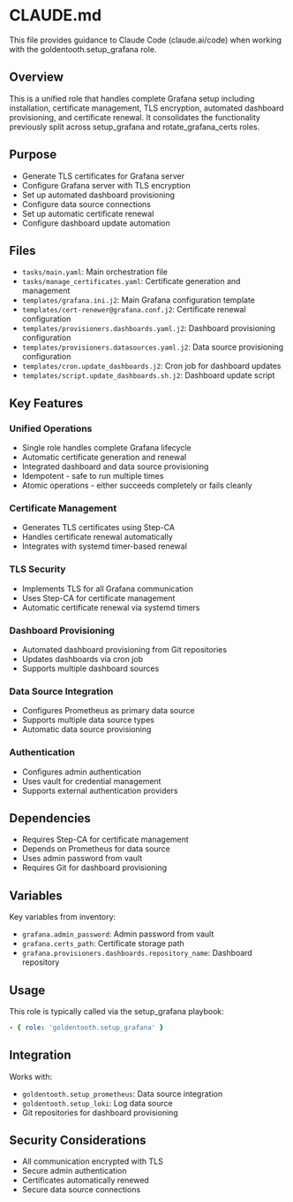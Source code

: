 # CLAUDE.md

This file provides guidance to Claude Code (claude.ai/code) when working with the goldentooth.setup_grafana role.

## Overview

This is a unified role that handles complete Grafana setup including installation, certificate management, TLS encryption, automated dashboard provisioning, and certificate renewal. It consolidates the functionality previously split across setup_grafana and rotate_grafana_certs roles.

## Purpose

- Generate TLS certificates for Grafana server
- Configure Grafana server with TLS encryption
- Set up automated dashboard provisioning
- Configure data source connections
- Set up automatic certificate renewal
- Configure dashboard update automation

## Files

- `tasks/main.yaml`: Main orchestration file
- `tasks/manage_certificates.yaml`: Certificate generation and management
- `templates/grafana.ini.j2`: Main Grafana configuration template
- `templates/cert-renewer@grafana.conf.j2`: Certificate renewal configuration
- `templates/provisioners.dashboards.yaml.j2`: Dashboard provisioning configuration
- `templates/provisioners.datasources.yaml.j2`: Data source provisioning configuration
- `templates/cron.update_dashboards.j2`: Cron job for dashboard updates
- `templates/script.update_dashboards.sh.j2`: Dashboard update script

## Key Features

### Unified Operations
- Single role handles complete Grafana lifecycle
- Automatic certificate generation and renewal
- Integrated dashboard and data source provisioning
- Idempotent - safe to run multiple times
- Atomic operations - either succeeds completely or fails cleanly

### Certificate Management
- Generates TLS certificates using Step-CA
- Handles certificate renewal automatically
- Integrates with systemd timer-based renewal

### TLS Security
- Implements TLS for all Grafana communication
- Uses Step-CA for certificate management
- Automatic certificate renewal via systemd timers

### Dashboard Provisioning
- Automated dashboard provisioning from Git repositories
- Updates dashboards via cron job
- Supports multiple dashboard sources

### Data Source Integration
- Configures Prometheus as primary data source
- Supports multiple data source types
- Automatic data source provisioning

### Authentication
- Configures admin authentication
- Uses vault for credential management
- Supports external authentication providers

## Dependencies

- Requires Step-CA for certificate management
- Depends on Prometheus for data source
- Uses admin password from vault
- Requires Git for dashboard provisioning

## Variables

Key variables from inventory:
- `grafana.admin_password`: Admin password from vault
- `grafana.certs_path`: Certificate storage path
- `grafana.provisioners.dashboards.repository_name`: Dashboard repository

## Usage

This role is typically called via the setup_grafana playbook:
```yaml
- { role: 'goldentooth.setup_grafana' }
```

## Integration

Works with:
- `goldentooth.setup_prometheus`: Data source integration
- `goldentooth.setup_loki`: Log data source
- Git repositories for dashboard provisioning

## Security Considerations

- All communication encrypted with TLS
- Secure admin authentication
- Certificates automatically renewed
- Secure data source connections